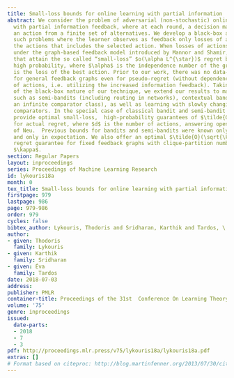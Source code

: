 ```yaml
---
title: Small-loss bounds for online learning with partial information
abstract: We consider the problem of adversarial (non-stochastic) online learning
  with partial information feedback, where at each round, a decision maker selects
  an action from a finite set of alternatives. We develop a black-box approach for
  such problems where the learner observes as feedback only losses of a subset of
  the actions that includes the selected action. When losses of actions are non-negative,
  under the graph-based feedback model introduced by Mannor and Shamir, we offer algorithms
  that attain the so called “small-loss” $o(\alpha L^{\star})$ regret bounds with
  high probability, where $\alpha$ is the independence number of the graph, and $L^{\star}$
  is the loss of the best action. Prior to our work, there was no data-dependent guarantee
  for general feedback graphs even for pseudo-regret (without dependence on the number
  of actions, i.e. utilizing the increased information feedback). Taking advantage
  of the black-box nature of our technique, we extend our results to many other applications
  such as semi-bandits (including routing in networks), contextual bandits (even with
  an infinite comparator class), as well as learning with slowly changing (shifting)
  comparators. In the special case of classical bandit and semi-bandit problems, we
  provide optimal small-loss,  high-probability guarantees of $\tilde{O}(\sqrt{dL^{\star}})$
  for actual regret, where $d$ is the number of actions, answering open questions
  of Neu.  Previous bounds for bandits and semi-bandits were known only for pseudo-regret
  and only in expectation. We also offer an optimal $\tilde{O}(\sqrt{\kappa L^{\star}})$
  regret guarantee for fixed feedback graphs with clique-partition number at most
  $\kappa$.
section: Regular Papers
layout: inproceedings
series: Proceedings of Machine Learning Research
id: lykouris18a
month: 0
tex_title: Small-loss bounds for online learning with partial information
firstpage: 979
lastpage: 986
page: 979-986
order: 979
cycles: false
bibtex_author: Lykouris, Thodoris and Sridharan, Karthik and Tardos, \'Eva
author:
- given: Thodoris
  family: Lykouris
- given: Karthik
  family: Sridharan
- given: Éva
  family: Tardos
date: 2018-07-03
address: 
publisher: PMLR
container-title: Proceedings of the 31st  Conference On Learning Theory
volume: '75'
genre: inproceedings
issued:
  date-parts:
  - 2018
  - 7
  - 3
pdf: http://proceedings.mlr.press/v75/lykouris18a/lykouris18a.pdf
extras: []
# Format based on citeproc: http://blog.martinfenner.org/2013/07/30/citeproc-yaml-for-bibliographies/
---
```


